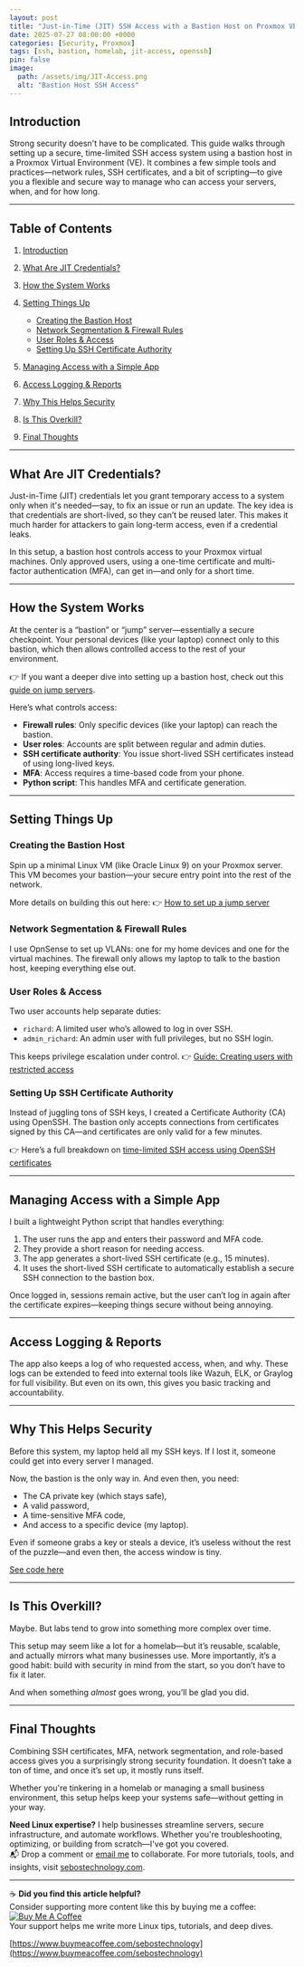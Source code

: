 ```yaml
---
layout: post
title: "Just-in-Time (JIT) SSH Access with a Bastion Host on Proxmox VE"
date: 2025-07-27 08:00:00 +0000
categories: [Security, Proxmox]
tags: [ssh, bastion, homelab, jit-access, openssh]
pin: false
image: 
  path: /assets/img/JIT-Access.png
  alt: "Bastion Host SSH Access"
---
```



## Introduction

Strong security doesn't have to be complicated. This guide walks through setting up a secure, time-limited SSH access system using a bastion host in a Proxmox Virtual Environment (VE). It combines a few simple tools and practices—network rules, SSH certificates, and a bit of scripting—to give you a flexible and secure way to manage who can access your servers, when, and for how long.

---

## Table of Contents

1. [Introduction](#introduction)
2. [What Are JIT Credentials?](#what-are-jit-credentials)
3. [How the System Works](#how-the-system-works)
4. [Setting Things Up](#setting-things-up)

   * [Creating the Bastion Host](#creating-the-bastion-host)
   * [Network Segmentation & Firewall Rules](#network-segmentation--firewall-rules)
   * [User Roles & Access](#user-roles--access)
   * [Setting Up SSH Certificate Authority](#setting-up-ssh-certificate-authority)
5. [Managing Access with a Simple App](#managing-access-with-a-simple-app)
6. [Access Logging & Reports](#access-logging--reports)
7. [Why This Helps Security](#why-this-helps-security)
8. [Is This Overkill?](#is-this-overkill)
9. [Final Thoughts](#final-thoughts)

---


## What Are JIT Credentials?

Just-in-Time (JIT) credentials let you grant temporary access to a system only when it's needed—say, to fix an issue or run an update. The key idea is that credentials are short-lived, so they can’t be reused later. This makes it much harder for attackers to gain long-term access, even if a credential leaks.

In this setup, a bastion host controls access to your Proxmox virtual machines. Only approved users, using a one-time certificate and multi-factor authentication (MFA), can get in—and only for a short time.

---

## How the System Works

At the center is a “bastion” or “jump” server—essentially a secure checkpoint. Your personal devices (like your laptop) connect only to this bastion, which then allows controlled access to the rest of your environment.

👉 If you want a deeper dive into setting up a bastion host, check out this [guide on jump servers](https://richard-sebos.github.io/sebostechnology/posts/Jump-Server/).

Here’s what controls access:

* **Firewall rules**: Only specific devices (like your laptop) can reach the bastion.
* **User roles**: Accounts are split between regular and admin duties.
* **SSH certificate authority**: You issue short-lived SSH certificates instead of using long-lived keys.
* **MFA**: Access requires a time-based code from your phone.
* **Python script**: This handles MFA and certificate generation.

---

## Setting Things Up

### Creating the Bastion Host

Spin up a minimal Linux VM (like Oracle Linux 9) on your Proxmox server. This VM becomes your bastion—your secure entry point into the rest of the network.

More details on building this out here:
👉 [How to set up a jump server](https://richard-sebos.github.io/sebostechnology/posts/Jump-Server/)

### Network Segmentation & Firewall Rules

I use OpnSense to set up VLANs: one for my home devices and one for the virtual machines. The firewall only allows my laptop to talk to the bastion host, keeping everything else out.

### User Roles & Access

Two user accounts help separate duties:

* `richard`: A limited user who’s allowed to log in over SSH.
* `admin_richard`: An admin user with full privileges, but no SSH login.

This keeps privilege escalation under control.
👉 [Guide: Creating users with restricted access](https://richard-sebos.github.io/sebostechnology/posts/Restricted-Access/)

### Setting Up SSH Certificate Authority

Instead of juggling tons of SSH keys, I created a Certificate Authority (CA) using OpenSSH. The bastion only accepts connections from certificates signed by this CA—and certificates are only valid for a few minutes.

👉 Here’s a full breakdown on [time-limited SSH access using OpenSSH certificates](https://richard-sebos.github.io/sebostechnology/posts/OpenSSH-Cert-SSH-Keys/)

---

## Managing Access with a Simple App

I built a lightweight Python script that handles everything:

1. The user runs the app and enters their password and MFA code.
2. They provide a short reason for needing access.
3. The app generates a short-lived SSH certificate (e.g., 15 minutes).
4. It uses the short-lived SSH certificate to automatically establish a secure SSH connection to the bastion box.

Once logged in, sessions remain active, but the user can’t log in again after the certificate expires—keeping things secure without being annoying.

---

## Access Logging & Reports

The app also keeps a log of who requested access, when, and why. These logs can be extended to feed into external tools like Wazuh, ELK, or Graylog for full visibility. But even on its own, this gives you basic tracking and accountability.

---

## Why This Helps Security

Before this system, my laptop held all my SSH keys. If I lost it, someone could get into every server I managed.

Now, the bastion is the only way in. And even then, you need:

* The CA private key (which stays safe),
* A valid password,
* A time-sensitive MFA code,
* And access to a specific device (my laptop).

Even if someone grabs a key or steals a device, it’s useless without the rest of the puzzle—and even then, the access window is tiny.

[See code here](https://github.com/richard-sebos/sebostechnology/tree/main/assets/code/jit)

---

## Is This Overkill?

Maybe. But labs tend to grow into something more complex over time.

This setup may seem like a lot for a homelab—but it’s reusable, scalable, and actually mirrors what many businesses use. More importantly, it’s a good habit: build with security in mind from the start, so you don’t have to fix it later.

And when something *almost* goes wrong, you’ll be glad you did.

---

## Final Thoughts

Combining SSH certificates, MFA, network segmentation, and role-based access gives you a surprisingly strong security foundation. It doesn’t take a ton of time, and once it’s set up, it mostly runs itself.

Whether you're tinkering in a homelab or managing a small business environment, this setup helps keep your systems safe—without getting in your way.

**Need Linux expertise?** I help businesses streamline servers, secure infrastructure, and automate workflows. Whether you're troubleshooting, optimizing, or building from scratch—I've got you covered.  
📬 Drop a comment or [email me](mailto:info@sebostechnology.com) to collaborate. For more tutorials, tools, and insights, visit [sebostechnology.com](https://sebostechnology.com).

---

☕ **Did you find this article helpful?**  
Consider supporting more content like this by buying me a coffee:  
[![Buy Me A Coffee](https://img.shields.io/badge/Buy%20Me%20A%20Coffee-Donate-yellow)](https://www.buymeacoffee.com/sebostechnology)  
Your support helps me write more Linux tips, tutorials, and deep dives.

[https://www.buymeacoffee.com/sebostechnology](https://www.buymeacoffee.com/sebostechnology)
